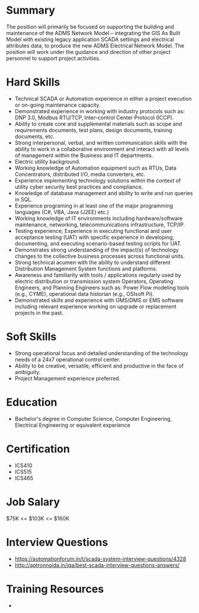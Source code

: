 # Summary
 The position will primarily be focused on supporting the building and maintenance of the ADMS Network Model – integrating the GIS As Built Model with existing legacy application SCADA settings and electrical attributes data, to produce the new ADMS Electrical Network Model. The position will work under the guidance and direction of other project personnel to support project activities.

# Hard Skills
* Technical SCADA or Automation experience in either a project execution or on-going maintenance capacity.
* Demonstrated experience in working with industry protocols such as: DNP 3.0, Modbus RTU/TCP, Inter-control Center Protocol (ICCP).
* Ability to create core and supplemental materials such as scope and requirements documents, test plans, design documents, training documents, etc.
* Strong interpersonal, verbal, and written communication skills with the ability to work in a collaborative environment and interact with all levels of management within the Business and IT departments.
* Electric utility background.
* Working knowledge of Automation equipment such as RTUs, Data Concentrators, distributed I/O, media converters, etc.
* Experience implementing technology solutions within the context of utility cyber security best practices and compliance.
* Knowledge of database management and ability to write and run queries in SQL.
* Experience programing in at least one of the major programming languages (C#, VBA, Java (J2EE) etc.)
* Working knowledge of IT environments including hardware/software maintenance, networking, telecommunications infrastructure, TCP/IP.
* Testing experience; Experience in executing functional and user acceptance testing (UAT) with specific experience in developing, documenting, and executing scenario-based testing scripts for UAT.
* Demonstrates strong understanding of the impact(s) of technology changes to the collective business processes across functional units.
* Strong technical acumen with the ability to understand different Distribution Management System functions and platforms.
* Awareness and familiarity with tools / applications regularly used by electric distribution or transmission system Operators, Operating Engineers, and Planning Engineers such as: Power Flow modeling tools (e.g., CYME), operational data historian (e.g., OSIsoft Pi).
* Demonstrated skills and experience with OMS/DMS or EMS software including relevant experience working on upgrade or replacement projects in the past.





# Soft Skills
* Strong operational focus and detailed understanding of the technology needs of a 24x7 operational control center.
* Ability to be creative, versatile, efficient and productive in the face of ambiguity.
* Project Management experience preferred.


# Education
  * Bachelor's degree in Computer Science, Computer Engineering, Electrical Engineering or equivalent experience


# Certification
  * ICS410
  * ICS515
  * ICS465


# Job Salary
$75K <= $103K <= $160K


# Interview Questions
 * https://automationforum.in/t/scada-system-interview-questions/4328
 * http://aptronnoida.in/iqa/best-scada-interview-questions-answers/


# Training Resources
  * 




